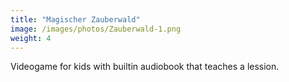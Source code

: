 ```yaml
---
title: "Magischer Zauberwald"
image: /images/photos/Zauberwald-1.png
weight: 4
---
```


Videogame for kids with builtin audiobook that teaches a lession.

